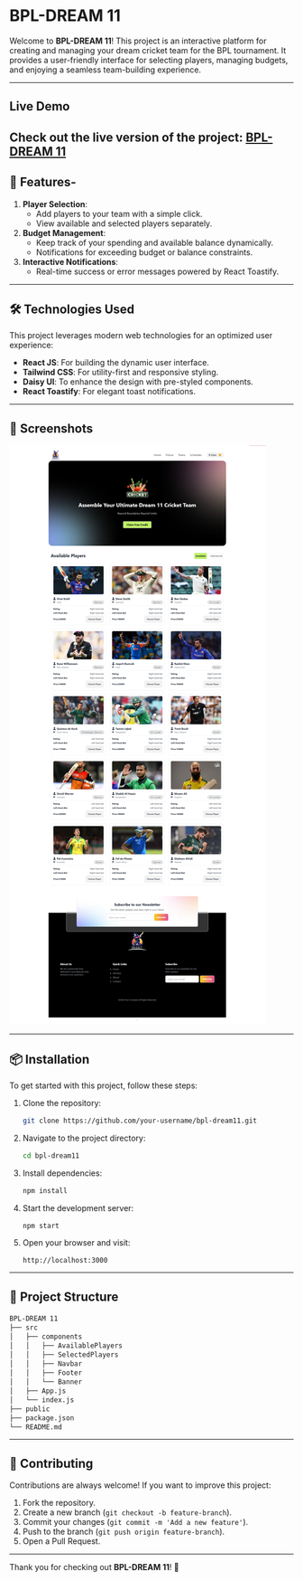 # BPL-DREAM 11

Welcome to **BPL-DREAM 11**! This project is an interactive platform for creating and managing your dream cricket team for the BPL tournament. It provides a user-friendly interface for selecting players, managing budgets, and enjoying a seamless team-building experience.

---

## Live Demo

## Check out the live version of the project: [BPL-DREAM 11](https://bpl-dreams.netlify.app/)

## 🚀 Features-

1. **Player Selection**:
   - Add players to your team with a simple click.
   - View available and selected players separately.
2. **Budget Management**:
   - Keep track of your spending and available balance dynamically.
   - Notifications for exceeding budget or balance constraints.
3. **Interactive Notifications**:
   - Real-time success or error messages powered by React Toastify.

---

## 🛠️ Technologies Used

This project leverages modern web technologies for an optimized user experience:

- **React JS**: For building the dynamic user interface.
- **Tailwind CSS**: For utility-first and responsive styling.
- **Daisy UI**: To enhance the design with pre-styled components.
- **React Toastify**: For elegant toast notifications.

---

## 📸 Screenshots

![BPL-DREAM 11 Screenshot](./src/assets/screenshot.jpg)

---

## 📦 Installation

To get started with this project, follow these steps:

1. Clone the repository:

   ```bash
   git clone https://github.com/your-username/bpl-dream11.git
   ```

2. Navigate to the project directory:

   ```bash
   cd bpl-dream11
   ```

3. Install dependencies:

   ```bash
   npm install
   ```

4. Start the development server:

   ```bash
   npm start
   ```

5. Open your browser and visit:
   ```
   http://localhost:3000
   ```

---

## 📂 Project Structure

```
BPL-DREAM 11
├── src
│   ├── components
│   │   ├── AvailablePlayers
│   │   ├── SelectedPlayers
│   │   ├── Navbar
│   │   ├── Footer
│   │   └── Banner
│   ├── App.js
│   └── index.js
├── public
├── package.json
└── README.md
```

---

## 🤝 Contributing

Contributions are always welcome! If you want to improve this project:

1. Fork the repository.
2. Create a new branch (`git checkout -b feature-branch`).
3. Commit your changes (`git commit -m 'Add a new feature'`).
4. Push to the branch (`git push origin feature-branch`).
5. Open a Pull Request.

---

Thank you for checking out **BPL-DREAM 11**! 🎉
